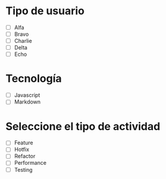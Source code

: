 # Tipo de usuario

- [ ] Alfa
- [ ] Bravo
- [ ] Charlie
- [ ] Delta
- [ ] Echo

# Tecnología

- [ ] Javascript
- [ ] Markdown

# Seleccione el tipo de actividad

- [ ] Feature
- [ ] Hotfix
- [ ] Refactor
- [ ] Performance
- [ ] Testing
